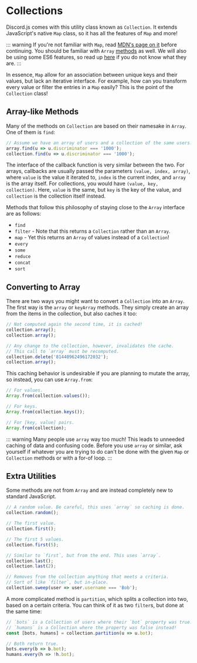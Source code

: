 # Collections

Discord.js comes with this utility class known as `Collection`.
It extends JavaScript's native `Map` class, so it has all the features of `Map` and more!  

::: warning
If you're not familiar with `Map`, read [MDN's page on it](https://developer.mozilla.org/en-US/docs/Web/JavaScript/Reference/Global_Objects/Map) before continuing. You should be familiar with `Array` [methods](https://developer.mozilla.org/en-US/docs/Web/JavaScript/Reference/Global_Objects/Array) as well. We will also be using some ES6 features, so read up [here](/additional-info/es6-syntax.md) if you do not know what they are.
:::

In essence, `Map` allow for an association between unique keys and their values, but lack an iterative interface.
For example, how can you transform every value or filter the entries in a `Map` easily?
This is the point of the `Collection` class!

## Array-like Methods

Many of the methods on `Collection` are based on their namesake in `Array`. One of them is `find`:

```js
// Assume we have an array of users and a collection of the same users.
array.find(u => u.discriminator === '1000');
collection.find(u => u.discriminator === '1000');
```

The interface of the callback function is very similar between the two.
For arrays, callbacks are usually passed the parameters `(value, index, array)`, where `value` is the value it iterated to,
`index` is the current index, and `array` is the array itself. For collections, you would have `(value, key, collection)`.
Here, `value` is the same, but `key` is the key of the value, and `collection` is the collection itself instead.  

Methods that follow this philosophy of staying close to the `Array` interface are as follows:

- `find`
- `filter` - Note that this returns a `Collection` rather than an `Array`.
- `map` - Yet this returns an `Array` of values instead of a `Collection`!
- `every`
- `some`
- `reduce`
- `concat`
- `sort`

## Converting to Array

There are two ways you might want to convert a `Collection` into an `Array`. The first way is the `array` or `keyArray` methods.
They simply create an array from the items in the collection, but also caches it too:

```js
// Not computed again the second time, it is cached!
collection.array();
collection.array();

// Any change to the collection, however, invalidates the cache.
// This call to `array` must be recomputed.
collection.delete('81440962496172032');
collection.array();
```

This caching behavior is undesirable if you are planning to mutate the array, so instead, you can use `Array.from`:

```js
// For values.
Array.from(collection.values());

// For keys.
Array.from(collection.keys());

// For [key, value] pairs.
Array.from(collection);
```

::: warning
Many people use `array` way too much! This leads to unneeded caching of data and confusing code. Before you use `array` or similar, ask yourself if whatever you are trying to do can't be done with the given `Map` or `Collection` methods or with a for-of loop.
:::

## Extra Utilities

Some methods are not from `Array` and are instead completely new to standard JavaScript.

```js
// A random value. Be careful, this uses `array` so caching is done.
collection.random();

// The first value.
collection.first();

// The first 5 values.
collection.first(5);

// Similar to `first`, but from the end. This uses `array`.
collection.last();
collection.last(2);

// Removes from the collection anything that meets a criteria.
// Sort of like `filter`, but in-place.
collection.sweep(user => user.username === 'Bob');
```

A more complicated method is `partition`, which splits a collection into two, based on a certain criteria.
You can think of it as two `filter`s, but done at the same time:

```js
// `bots` is a Collection of users where their `bot` property was true.
// `humans` is a Collection where the property was false instead!
const [bots, humans] = collection.partition(u => u.bot);

// Both return true.
bots.every(b => b.bot);
humans.every(h => !h.bot);
```
